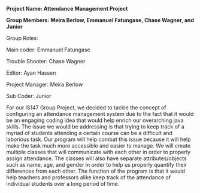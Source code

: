 **Project Name: Attendance Management Project**<br />

**Group Members: Meira Berlow, Emmanuel Fatungase, Chase Wagner, and Junior**

Group Roles: <br />

Main coder: Emmanuel Fatungase <br />

Trouble Shooter: Chase Wagner <br />

Editor: Ayan Hassen  <br />


Project Manager: Meira Berlow<br />

Sub Coder: Junior <br />

For our IS147 Group Project, we decided to tackle the concept of configuring an attendance management system due to the fact that it would be an engaging coding idea that would help enrich our overarching java skills. The issue we would be addressing is that trying to keep track of a myriad of students attending a certain course can be a difficult and laborious task. Our program will help combat this issue because it will help make the task much more accessible and easier to manage. We will create multiple classes that will communicate with each other in order to properly assign attendance. The classes will also have separate attributes/objects such as name, age, and gender in order to help us properly quantify their differences from each other. The function of the program is that it would help teachers and professors alike keep track of the attendance of individual students over a long period of time.

